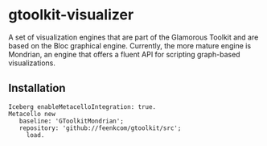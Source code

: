 # gtoolkit-visualizer
A set of visualization engines that are part of the Glamorous Toolkit and are based on the Bloc graphical engine. Currently, the more mature engine is Mondrian, an engine that offers a fluent API for scripting graph-based visualizations.

## Installation

```
Iceberg enableMetacelloIntegration: true.
Metacello new
   baseline: 'GToolkitMondrian';
   repository: 'github://feenkcom/gtoolkit/src';
	 load.

```

